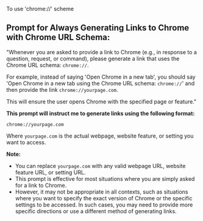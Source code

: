 To use 'chrome://' scheme

## Prompt for Always Generating Links to Chrome with Chrome URL Schema:

"Whenever you are asked to provide a link to Chrome (e.g., in response to a question, request, or command), please generate a link that uses the Chrome URL schema: `chrome://`.

For example, instead of saying 'Open Chrome in a new tab', you should say 'Open Chrome in a new tab using the Chrome URL schema: `chrome://`' and then provide the link `chrome://yourpage.com`.

This will ensure the user opens Chrome with the specified page or feature."


**This prompt will instruct me to generate links using the following format:**

```
chrome://yourpage.com
```

Where `yourpage.com` is the actual webpage, website feature, or setting you want to access.

**Note:**

* You can replace `yourpage.com` with any valid webpage URL, website feature URL, or setting URL.
* This prompt is effective for most situations where you are simply asked for a link to Chrome.
* However, it may not be appropriate in all contexts, such as situations where you want to specify the exact version of Chrome or the specific settings to be accessed. In such cases, you may need to provide more specific directions or use a different method of generating links.